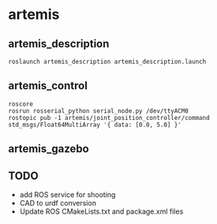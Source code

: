 # artemis

## artemis_description

```
roslaunch artemis_description artemis_description.launch
```

## artemis_control

```
roscore
rosrun rosserial_python serial_node.py /dev/ttyACM0
rostopic pub -1 artemis/joint_position_controller/command std_msgs/Float64MultiArray '{ data: [0.0, 5.0] }'
```

## artemis_gazebo

## TODO

* add ROS service for shooting
* CAD to urdf conversion
* Update ROS CMakeLists.txt and package.xml files
